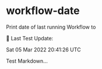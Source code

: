 # workflow-date
Print date of last running Workflow to 

🎉 Last Test Update: 
<!-- DEFAULT-TAG:START -->
Sat  05 Mar 2022  20:41:26 UTC
<!-- DEFAULT-TAG:END -->


Test Markdown...
